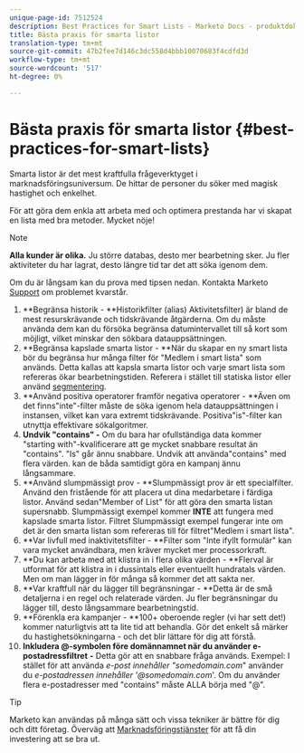 ```yaml
---
unique-page-id: 7512524
description: Best Practices for Smart Lists - Marketo Docs - produktdokumentation
title: Bästa praxis för smarta listor
translation-type: tm+mt
source-git-commit: 47b2fee7d146c3dc558d4bbb10070683f4cdfd3d
workflow-type: tm+mt
source-wordcount: '517'
ht-degree: 0%

---
```



# Bästa praxis för smarta listor {#best-practices-for-smart-lists}

Smarta listor är det mest kraftfulla frågeverktyget i marknadsföringsuniversum. De hittar de personer du söker med magisk hastighet och enkelhet.

För att göra dem enkla att arbeta med och optimera prestanda har vi skapat en lista med bra metoder. Mycket nöje!

>[!NOTE]
>
>**Alla kunder är olika.** Ju större databas, desto mer bearbetning sker. Ju fler aktiviteter du har lagrat, desto längre tid tar det att söka igenom dem.
>
>Om du är långsam kan du prova med tipsen nedan. Kontakta Marketo [Support](http://support.marketo.com) om problemet kvarstår.

1. **Begränsa historik - **Historikfilter (alias) Aktivitetsfilter) är bland de mest resurskrävande och tidskrävande åtgärderna. Om du måste använda dem kan du försöka begränsa datumintervallet till så kort som möjligt, vilket minskar den sökbara datauppsättningen.
1. **Begränsa kapslade smarta listor - **När du skapar en ny smart lista bör du begränsa hur många filter för &quot;Medlem i smart lista&quot; som används. Detta kallas att kapsla smarta listor och varje smart lista som refereras ökar bearbetningstiden. Referera i stället till statiska listor eller använd [segmentering](../../../../product-docs/personalization/segmentation-and-snippets/segmentation/create-a-segmentation.md).
1. **Använd positiva operatorer framför negativa operatorer - **Även om det finns&quot;inte&quot;-filter måste de söka igenom hela datauppsättningen i instansen, vilket kan vara extremt tidskrävande. Positiva&quot;is&quot;-filter kan utnyttja effektivare sökalgoritmer.
1. **Undvik &quot;contains&quot; -** Om du bara har ofullständiga data kommer &quot;starting with&quot;-kvalificerare att ge mycket snabbare resultat än &quot;contains&quot;. &quot;Is&quot; går ännu snabbare. Undvik att använda&quot;contains&quot; med flera värden. kan de båda samtidigt göra en kampanj ännu långsammare.
1. **Använd slumpmässigt prov - **Slumpmässigt prov är ett specialfilter. Använd den fristående för att placera ut dina medarbetare i färdiga listor. Använd sedan&quot;Member of List&quot; för att göra den smarta listan supersnabb. Slumpmässigt exempel kommer **INTE** att fungera med kapslade smarta listor. Filtret Slumpmässigt exempel fungerar inte om det är den smarta listan som refereras till för filtret&quot;Medlem i smart lista&quot;.
1. **Var livfull med inaktivitetsfilter - **Filter som &quot;Inte ifyllt formulär&quot; kan vara mycket användbara, men kräver mycket mer processorkraft.
1. **Du kan arbeta med att klistra in i flera olika värden - **Flerval är utformat för att klistra in i dussintals eller eventuellt hundratals värden. Men om man lägger in för många så kommer det att sakta ner.
1. **Var kraftfull när du lägger till begränsningar - **Detta är de små detaljerna i en regel och relaterade värden. Ju fler begränsningar du lägger till, desto långsammare bearbetningstid.
1. **Förenkla era kampanjer - **100+ oberoende regler (vi har sett det!) kommer naturligtvis att ta lite tid att behandla. Gör det enkelt så märker du hastighetsökningarna - och det blir lättare för dig att förstå.
1. **Inkludera @-symbolen före domännamnet när du använder e-postadressfiltret** **-** Detta gör att en snabbare fråga används. Exempel: I stället för att använda *e-post innehåller &quot;somedomain.com*&quot; använder du *e-postadressen innehåller &#39;@somedomain.com*&#39;. Om du använder flera e-postadresser med &quot;contains&quot; måste ALLA börja med &quot;@&quot;.

>[!TIP]
>
>Marketo kan användas på många sätt och vissa tekniker är bättre för dig och ditt företag. Överväg att [Marknadsföringstjänster](http://pages2.marketo.com/72-hour-survival-guide.html) för att få din investering att se bra ut.

